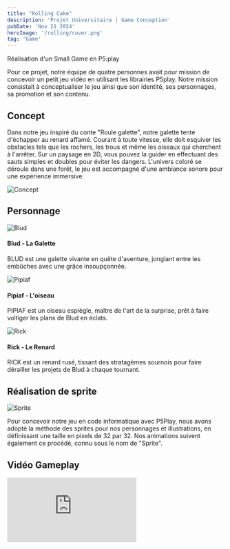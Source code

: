 ```yaml
---
title: "Rolling Cake"
description: 'Projet Universitaire | Game Conception'
pubDate: 'Nov 21 2024'
heroImage: '/rolling/cover.png'
tag: 'Game'
---
```


Réalisation d'un Small Game en P5:play

Pour ce projet, notre équipe de quatre personnes avait pour mission de concevoir un petit jeu vidéo en utilisant les librairies P5play. Notre mission consistait à conceptualiser le jeu ainsi que son identité, ses personnages, sa promotion et son contenu.

## Concept

<div class="flex md:flex-row flex-col md:gap-8">

<p class="flex w-full">Dans notre jeu inspiré du conte "Roule galette", notre galette tente d'échapper au renard affamé.  Courant à toute vitesse, elle doit esquiver les obstacles tels que les rochers, les trous et même les oiseaux qui cherchent à l'arrêter. Sur un paysage en 2D, vous pouvez la guider en effectuant des sauts simples et doubles pour éviter les dangers. L'univers coloré se déroule dans une forêt, le jeu est accompagné d'une ambiance sonore pour une expérience immersive.</p>

![Concept](/rolling/concept.png)

</div>

## Personnage

<div class="flex md:flex-row flex-col md:gap-8 mt-8">

![Blud](/rolling/blud.png)

<section>

#### Blud - La Galette

BLUD est une galette vivante en quête d'aventure, jonglant entre les embûches avec une grâce insoupçonnée.

</section> 
</div>

<div class="flex md:flex-row-reverse flex-col md:gap-8 mt-8">

![Pipiaf](/rolling/pipiaf.png)

<section>

#### Pipiaf - L'oiseau

PIPIAF est un oiseau espiègle, maître de l'art de la surprise, prêt à faire voltiger les plans de Blud en éclats.

</section> 
</div>

<div class="flex md:flex-row flex-col md:gap-8 mt-8">

![Rick](/rolling/rick.png)

<section>

#### Rick - Le Renard

RICK est un renard rusé, tissant des stratagèmes sournois pour faire dérailler les projets de Blud à chaque tournant.

</section> 
</div>


## Réalisation de sprite

![Sprite](/rolling/sprite.png)

Pour concevoir notre jeu en code informatique avec P5Play, nous avons adopté la méthode des sprites pour nos personnages et illustrations, en définissant une taille en pixels de 32 par 32. Nos animations suivent également ce procédé, connu sous le nom de "Sprite".

## Vidéo Gameplay

<iframe class="w-full aspect-video" src="https://www.youtube.com/embed/9gmHvP88aSE?si=5dFjOV-xqfXhkGC8" title="YouTube video player" frameborder="0" allow="accelerometer; autoplay; clipboard-write; encrypted-media; gyroscope; picture-in-picture; web-share" referrerpolicy="strict-origin-when-cross-origin" allowfullscreen></iframe>
